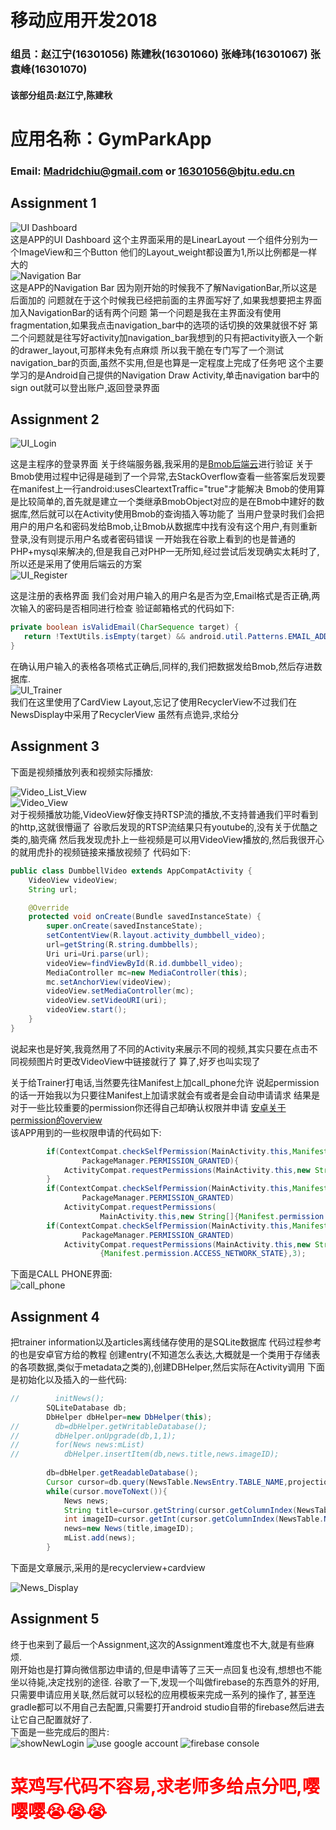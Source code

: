 移动应用开发2018
===============
### 组员：赵江宁(16301056) 陈建秋(16301060) 张峰玮(16301067) 张袁峰(16301070)
#### 该部分组员:赵江宁,陈建秋
# 应用名称：GymParkApp
### Email: Madridchiu@gmail.com or 16301056@bjtu.edu.cn
## Assignment 1  
![UI Dashboard](./GymParkAppImages/dashboard.png)  
这是APP的UI Dashboard
这个主界面采用的是LinearLayout
一个组件分别为一个ImageView和三个Button
他们的Layout_weight都设置为1,所以比例都是一样大的   
![Navigation Bar](./GymParkAppImages/navigation_bar.png)  
这是APP的Navigation Bar
因为刚开始的时候我不了解NavigationBar,所以这是后面加的
问题就在于这个时候我已经把前面的主界面写好了,如果我想要把主界面加入NavigationBar的话有两个问题
第一个问题是我在主界面没有使用fragmentation,如果我点击navigation_bar中的选项的话切换的效果就很不好
第二个问题就是往写好activity加navigation_bar我想到的只有把activity嵌入一个新的drawer_layout,可那样未免有点麻烦
所以我干脆在专门写了一个测试navigation_bar的页面,虽然不实用,但是也算是一定程度上完成了任务吧
这个主要学习的是Android自己提供的Navigation Draw Activity,单击navigation bar中的sign out就可以登出账户,返回登录界面  

## Assignment 2
![UI_Login](./GymParkAppImages/login_view.png)  

这是主程序的登录界面
关于终端服务器,我采用的是[Bmob后端云](bmob.cn)进行验证
关于Bmob使用过程中记得是碰到了一个异常,去StackOverflow查看一些答案后发现要在manifest上一行android:usesCleartextTraffic="true"才能解决
Bmob的使用算是比较简单的,首先就是建立一个类继承BmobObject对应的是在Bmob中建好的数据库,然后就可以在Activity使用Bmob的查询插入等功能了
当用户登录时我们会把用户的用户名和密码发给Bmob,让Bmob从数据库中找有没有这个用户,有则重新登录,没有则提示用户名或者密码错误
一开始我在谷歌上看到的也是普通的PHP+mysql来解决的,但是我自己对PHP一无所知,经过尝试后发现确实太耗时了,所以还是采用了使用后端云的方案  
![UI_Register](./GymParkAppImages/register_view.png)  

这是注册的表格界面
我们会对用户输入的用户名是否为空,Email格式是否正确,两次输入的密码是否相同进行检查
验证邮箱格式的代码如下:
```Java
private boolean isValidEmail(CharSequence target) {
   return !TextUtils.isEmpty(target) && android.util.Patterns.EMAIL_ADDRESS.matcher(target).matches();
}
```
在确认用户输入的表格各项格式正确后,同样的,我们把数据发给Bmob,然后存进数据库.  
![UI_Trainer](./GymParkAppImages/trainer_list.png)  
我们在这里使用了CardView Layout,忘记了使用RecyclerView不过我们在NewsDisplay中采用了RecyclerView
虽然有点诡异,求给分

## Assignment 3  
下面是视频播放列表和视频实际播放:  

![Video_List_View](./GymParkAppImages/video_list_view.png)  
![Video_View](./GymParkAppImages/video_view.png)  
对于视频播放功能,VideoView好像支持RTSP流的播放,不支持普通我们平时看到的http,这就很懵逼了
谷歌后发现的RTSP流结果只有youtube的,没有关于优酷之类的,脑壳痛
然后我发现虎扑上一些视频是可以用VideoView播放的,然后我很开心的就用虎扑的视频链接来播放视频了
代码如下:  
```java
public class DumbbellVideo extends AppCompatActivity {
    VideoView videoView;
    String url;

    @Override
    protected void onCreate(Bundle savedInstanceState) {
        super.onCreate(savedInstanceState);
        setContentView(R.layout.activity_dumbbell_video);
        url=getString(R.string.dumbbells);
        Uri uri=Uri.parse(url);
        videoView=findViewById(R.id.dumbbell_video);
        MediaController mc=new MediaController(this);
        mc.setAnchorView(videoView);
        videoView.setMediaController(mc);
        videoView.setVideoURI(uri);
        videoView.start();
    }
}
```
说起来也是好笑,我竟然用了不同的Activity来展示不同的视频,其实只要在点击不同视频图片时更改VideoView中链接就行了
算了,好歹也叫实现了

关于给Trainer打电话,当然要先往Manifest上加call_phone允许
说起permission的话一开始我以为只要往Manifest上加请求就会有或者是会自动申请请求
结果是对于一些比较重要的permission你还得自己却确认权限并申请
[安卓关于permission的overview](https://developer.android.com/guide/topics/permissions/overview)  
该APP用到的一些权限申请的代码如下:  
```java
        if(ContextCompat.checkSelfPermission(MainActivity.this,Manifest.permission.WRITE_EXTERNAL_STORAGE)!=
                PackageManager.PERMISSION_GRANTED){
            ActivityCompat.requestPermissions(MainActivity.this,new String[]{Manifest.permission.WRITE_EXTERNAL_STORAGE},1);
        }
        if(ContextCompat.checkSelfPermission(MainActivity.this,Manifest.permission.READ_PHONE_STATE)!=
                PackageManager.PERMISSION_GRANTED)
            ActivityCompat.requestPermissions(
                    MainActivity.this,new String[]{Manifest.permission.READ_PHONE_STATE},2);
        if(ContextCompat.checkSelfPermission(MainActivity.this,Manifest.permission.ACCESS_NETWORK_STATE)!=
                PackageManager.PERMISSION_GRANTED)
            ActivityCompat.requestPermissions(MainActivity.this,new String[]
                    {Manifest.permission.ACCESS_NETWORK_STATE},3);
```
下面是CALL PHONE界面:  
![call_phone](./GymParkAppImages/call_view.png)  
  
## Assignment 4
把trainer information以及articles离线储存使用的是SQLite数据库
代码过程参考的也是安卓官方给的教程
创建entry(不知道怎么表达,大概就是一个类用于存储表的各项数据,类似于metadata之类的),创建DBHelper,然后实际在Activity调用
下面是初始化以及插入的一些代码:  
```java
//        initNews();
        SQLiteDatabase db;
        DbHelper dbHelper=new DbHelper(this);
//        db=dbHelper.getWritableDatabase();
//        dbHelper.onUpgrade(db,1,1);
//        for(News news:mList)
//          dbHelper.insertItem(db,news.title,news.imageID);
        
        db=dbHelper.getReadableDatabase();
        Cursor cursor=db.query(NewsTable.NewsEntry.TABLE_NAME,projection,null,null,null,null,null);
        while(cursor.moveToNext()){
            News news;
            String title=cursor.getString(cursor.getColumnIndex(NewsTable.NewsEntry.COLUMN_NAME_TITLE));
            int imageID=cursor.getInt(cursor.getColumnIndex(NewsTable.NewsEntry.COLUMN_NAME_IMAGE));
            news=new News(title,imageID);
            mList.add(news);
        }
```
下面是文章展示,采用的是recyclerview+cardview  

![News_Display](./GymParkAppImages/newsdisplay.png)  

## Assignment 5
终于也来到了最后一个Assignment,这次的Assignment难度也不大,就是有些麻烦.  
刚开始也是打算向微信那边申请的,但是申请等了三天一点回复也没有,想想也不能坐以待毙,决定找别的途径.
谷歌了一下,发现一个叫做firebase的东西意外的好用,只需要申请应用关联,然后就可以轻松的应用模板来完成一系列的操作了,
甚至连gradle都可以不用自己去配置,只需要打开android studio自带的firebase然后进去让它自己配置就好了.  
下面是一些完成后的图片:  
![showNewLogin](./GymParkAppImage/loginWithGoogle.png)
![use google account](./GymParkAppImage/chooseAccount.png)
![firebase console](./GymParkAppImage/firebaseAuthentification.png)  

# <font color=red>菜鸡写代码不容易,求老师多给点分吧,嘤嘤嘤😭😭😭</font>


